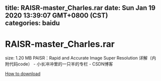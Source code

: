
title: RAISR-master_Charles.rar
date: Sun Jan 19 2020 13:39:07 GMT+0800 (CST)    
categories: baidu
---

# RAISR-master_Charles.rar
size: 1.20 MB
 PAISR：Rapid and Accurate Image Super Resolution 详解（内附代码code） - 小长冲冲里的一只羊的专栏 - CSDN博客
 

[How to download](https://bpcam.bemobtrk.com/go/2ceec3aa-1ca2-46d6-b9ff-aaa5c184517c?jno=1203)